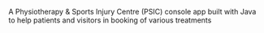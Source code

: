 A Physiotherapy & Sports Injury Centre (PSIC) console app built with Java to help patients and visitors in booking of various treatments
